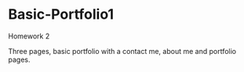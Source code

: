 # Basic-Portfolio1
Homework 2

Three pages, basic portfolio with a contact me, about me and portfolio pages.
